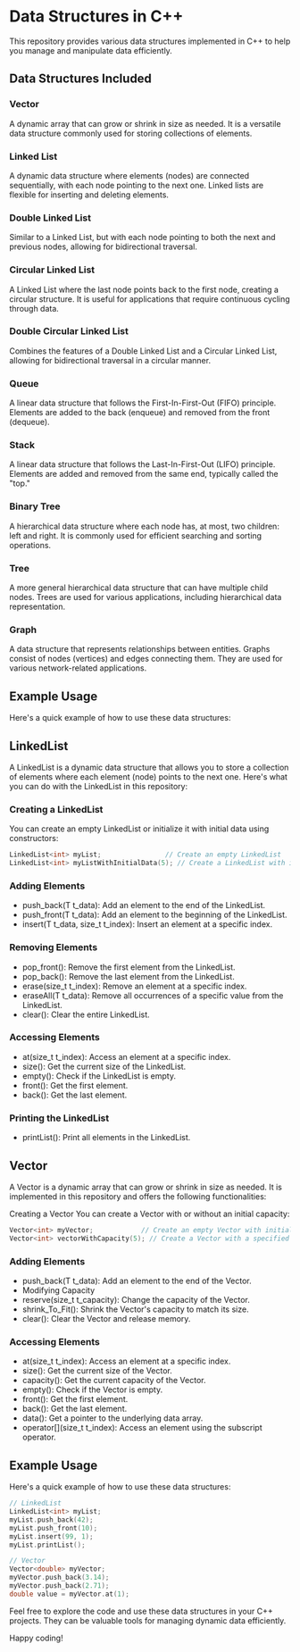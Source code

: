 # Data Structures in C++

This repository provides various data structures implemented in C++ to help you manage and manipulate data efficiently.

## Data Structures Included

### Vector

A dynamic array that can grow or shrink in size as needed. It is a versatile data structure commonly used for storing collections of elements.

### Linked List

A dynamic data structure where elements (nodes) are connected sequentially, with each node pointing to the next one. Linked lists are flexible for inserting and deleting elements.

### Double Linked List

Similar to a Linked List, but with each node pointing to both the next and previous nodes, allowing for bidirectional traversal.

### Circular Linked List

A Linked List where the last node points back to the first node, creating a circular structure. It is useful for applications that require continuous cycling through data.

### Double Circular Linked List

Combines the features of a Double Linked List and a Circular Linked List, allowing for bidirectional traversal in a circular manner.

### Queue

A linear data structure that follows the First-In-First-Out (FIFO) principle. Elements are added to the back (enqueue) and removed from the front (dequeue).

### Stack

A linear data structure that follows the Last-In-First-Out (LIFO) principle. Elements are added and removed from the same end, typically called the "top."

### Binary Tree

A hierarchical data structure where each node has, at most, two children: left and right. It is commonly used for efficient searching and sorting operations.

### Tree

A more general hierarchical data structure that can have multiple child nodes. Trees are used for various applications, including hierarchical data representation.

### Graph

A data structure that represents relationships between entities. Graphs consist of nodes (vertices) and edges connecting them. They are used for various network-related applications.

## Example Usage

Here's a quick example of how to use these data structures:

## LinkedList

A LinkedList is a dynamic data structure that allows you to store a collection of elements where each element (node) points to the next one. Here's what you can do with the LinkedList in this repository:

### Creating a LinkedList

You can create an empty LinkedList or initialize it with initial data using constructors:

```cpp
LinkedList<int> myList;                // Create an empty LinkedList
LinkedList<int> myListWithInitialData(5); // Create a LinkedList with initial data
```

### Adding Elements
* push_back(T t_data): Add an element to the end of the LinkedList.
* push_front(T t_data): Add an element to the beginning of the LinkedList.
* insert(T t_data, size_t t_index): Insert an element at a specific index.

### Removing Elements
* pop_front(): Remove the first element from the LinkedList.
* pop_back(): Remove the last element from the LinkedList.
* erase(size_t t_index): Remove an element at a specific index.
* eraseAll(T t_data): Remove all occurrences of a specific value from the LinkedList.
* clear(): Clear the entire LinkedList.
  
### Accessing Elements
* at(size_t t_index): Access an element at a specific index.
* size(): Get the current size of the LinkedList.
* empty(): Check if the LinkedList is empty.
* front(): Get the first element.
* back(): Get the last element.

### Printing the LinkedList
* printList(): Print all elements in the LinkedList.

## Vector
A Vector is a dynamic array that can grow or shrink in size as needed. It is implemented in this repository and offers the following functionalities:

Creating a Vector
You can create a Vector with or without an initial capacity:

```cpp
Vector<int> myVector;            // Create an empty Vector with initial capacity.
Vector<int> vectorWithCapacity(5); // Create a Vector with a specified initial capacity.
```

### Adding Elements
* push_back(T t_data): Add an element to the end of the Vector.
* Modifying Capacity
* reserve(size_t t_capacity): Change the capacity of the Vector.
* shrink_To_Fit(): Shrink the Vector's capacity to match its size.
* clear(): Clear the Vector and release memory.

### Accessing Elements
* at(size_t t_index): Access an element at a specific index.
* size(): Get the current size of the Vector.
* capacity(): Get the current capacity of the Vector.
* empty(): Check if the Vector is empty.
* front(): Get the first element.
* back(): Get the last element.
* data(): Get a pointer to the underlying data array.
* operator[](size_t t_index): Access an element using the subscript operator.

## Example Usage
Here's a quick example of how to use these data structures:

```cpp
// LinkedList
LinkedList<int> myList;
myList.push_back(42);
myList.push_front(10);
myList.insert(99, 1);
myList.printList();

// Vector
Vector<double> myVector;
myVector.push_back(3.14);
myVector.push_back(2.71);
double value = myVector.at(1);
```

Feel free to explore the code and use these data structures in your C++ projects. They can be valuable tools for managing dynamic data efficiently.

Happy coding!
